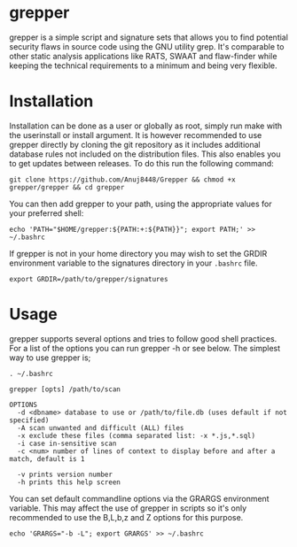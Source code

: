 grepper
===============================================================================
grepper is a simple script and signature sets that allows you to find potential
security flaws in source code using the GNU utility grep. It's comparable to
other static analysis applications like RATS, SWAAT and flaw-finder while
keeping the technical requirements to a minimum and being very flexible.

Installation
===============================================================================
Installation can be done as a user or globally as root, simply run make with
the userinstall or install argument. It is however recommended to use grepper
directly by cloning the git repository as it includes additional database rules
not included on the distribution files. This also enables you to get updates
between releases. To do this run the following command:

```
git clone https://github.com/Anuj8448/Grepper && chmod +x grepper/grepper && cd grepper
```

You can then add grepper to your path, using the appropriate values for
your preferred shell:
```
echo 'PATH="$HOME/grepper:${PATH:+:${PATH}}"; export PATH;' >> ~/.bashrc
```

If grepper is not in your home directory you may wish to set the GRDIR
environment variable to the signatures directory in your `.bashrc` file.
```
export GRDIR=/path/to/grepper/signatures
```

Usage
===============================================================================
grepper supports several options and tries to follow good shell practices. For
a list of the options you can run grepper -h or see below. The simplest way to
use grepper is;

```
. ~/.bashrc

grepper [opts] /path/to/scan

OPTIONS
  -d <dbname> database to use or /path/to/file.db (uses default if not specified)
  -A scan unwanted and difficult (ALL) files
  -x exclude these files (comma separated list: -x *.js,*.sql)
  -i case in-sensitive scan
  -c <num> number of lines of context to display before and after a match, default is 1

  -v prints version number
  -h prints this help screen
```

You can set default commandline options via the GRARGS environment variable.
This may affect the use of grepper in scripts so it's only recommended to use
the B,L,b,z and Z options for this purpose.
```
echo 'GRARGS="-b -L"; export GRARGS' >> ~/.bashrc
```
